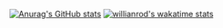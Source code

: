 [![Anurag's GitHub stats](https://github-readme-stats.vercel.app/api?username=suckmyleg)](https://github.com/anuraghazra/github-readme-stats)
[![willianrod's wakatime stats](https://github-readme-stats.vercel.app/api/wakatime?username=suckmyleg)](https://github.com/anuraghazra/github-readme-stats)
